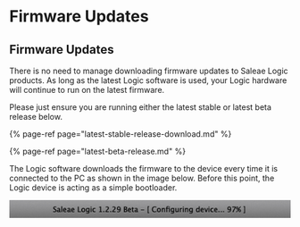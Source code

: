 # Firmware Updates

## Firmware Updates

There is no need to manage downloading firmware updates to Saleae Logic products. As long as the latest Logic software is used, your Logic hardware will continue to run on the latest firmware.

Please just ensure you are running either the latest stable or latest beta release below.

{% page-ref page="latest-stable-release-download.md" %}

{% page-ref page="latest-beta-release.md" %}

The Logic software downloads the firmware to the device every time it is connected to the PC as shown in the image below. Before this point, the Logic device is acting as a simple bootloader.

![Firmware download on device connect](../.gitbook/assets/2018-10-02_1032.png)






